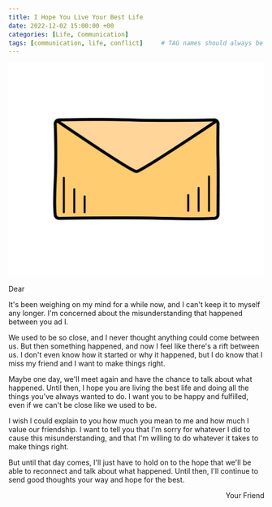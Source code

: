 ```yaml
---
title: I Hope You Live Your Best Life
date: 2022-12-02 15:00:00 +00
categories: [Life, Communication]
tags: [communication, life, conflict]     # TAG names should always be lowercase
---
```


![letter to dear](/assets/img/letter-to-dear.jpg)

Dear  

It's been weighing on my mind for a while now, and I can't keep it to myself any longer. I'm concerned about the misunderstanding that happened between you ad I.

We used to be so close, and I never thought anything could come between us. But then something happened, and now I feel like there's a rift between us. I don't even know how it started or why it happened, but I do know that I miss my friend and I want to make things right.

Maybe one day, we'll meet again and have the chance to talk about what happened. Until then, I hope you are living the best life and doing all the things you've always wanted to do. I want you to be happy and fulfilled, even if we can't be close like we used to be.

I wish I could explain to you how much you mean to me and how much I value our friendship. I want to tell you that I'm sorry for whatever I did to cause this misunderstanding, and that I'm willing to do whatever it takes to make things right.

But until that day comes, I'll just have to hold on to the hope that we'll be able to reconnect and talk about what happened. Until then, I'll continue to send good thoughts your way and hope for the best.

<p style="text-align: right"> Your Friend<p>